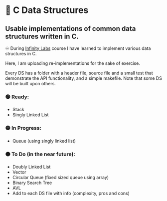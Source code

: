 # 🧬 C Data Structures

## Usable implementations of common data structures written in C.

♾️ During [Infinity Labs](https://infinitylabs.co.il/) course I have learned to implement various data structures in C.

Here, I am uploading re-implementations for the sake of exercise.  

Every DS has a folder with a header file, source file and a small test that demonstrate the API functionality, and a simple makefile.
Note that some DS will be built upon others.   

### 🟢 Ready:
- Stack
- Singly Linked List


### 🟡 In Progress:
- Queue (using singly linked list)


### 🟠 To Do (in the near future): 
- Doubly Linked List
- Vector
- Circular Queue (fixed sized queue using array)
- Binary Search Tree
- AVL
- Add to each DS file with info (complexity, pros and cons) 